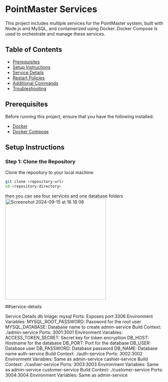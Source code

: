 # PointMaster Services

This project includes multiple services for the PointMaster system, built with Node.js and MySQL, and containerized using Docker. Docker Compose is used to orchestrate and manage these services.

## Table of Contents

- [Prerequisites](#prerequisites)
- [Setup Instructions](#setup-instructions)
- [Service Details](#service-details)
- [Restart Policies](#restart-policies)
- [Additional Commands](#additional-commands)
- [Troubleshooting](#troubleshooting)

## Prerequisites

Before running this project, ensure that you have the following installed:

- [Docker](https://docs.docker.com/get-docker/)
- [Docker Compose](https://docs.docker.com/compose/install/)

## Setup Instructions

### Step 1: Clone the Repository

Clone the repository to your local machine:

```bash
git clone <repository-url>
cd <repository-directory>
```
then you can see four services and one database folders
<img width="321" alt="Screenshot 2024-09-15 at 16 18 06" src="https://github.com/user-attachments/assets/53f075b4-ea6f-470c-b56a-13881224d1f0">

##service-details

Service Details
db
Image: mysql
Ports: Exposes port 3306
Environment Variables:
MYSQL_ROOT_PASSWORD: Password for the root user
MYSQL_DATABASE: Database name to create
admin-service
Build Context: ./admin-service
Ports: 3001:3001
Environment Variables:
ACCESS_TOKEN_SECRET: Secret key for token encryption
DB_HOST: Hostname for the database
DB_PORT: Port for the database
DB_USER: Database user
DB_PASSWORD: Database password
DB_NAME: Database name
auth-service
Build Context: ./auth-service
Ports: 3002:3002
Environment Variables:
Same as admin-service
cashier-service
Build Context: ./cashier-service
Ports: 3003:3003
Environment Variables:
Same as admin-service
customer-service
Build Context: ./customer-service
Ports: 3004:3004
Environment Variables:
Same as admin-service




